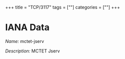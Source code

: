 +++
title = "TCP/3117"
tags = [""]
categories = [""]
+++

# IANA Data

_Name:_ mctet-jserv

_Description:_ MCTET Jserv

